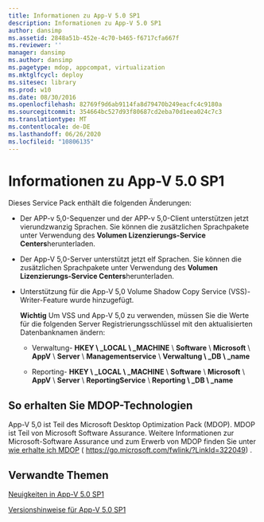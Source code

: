```yaml
---
title: Informationen zu App-V 5.0 SP1
description: Informationen zu App-V 5.0 SP1
author: dansimp
ms.assetid: 2848a51b-452e-4c70-b465-f6717cfa667f
ms.reviewer: ''
manager: dansimp
ms.author: dansimp
ms.pagetype: mdop, appcompat, virtualization
ms.mktglfcycl: deploy
ms.sitesec: library
ms.prod: w10
ms.date: 08/30/2016
ms.openlocfilehash: 82769f9d6ab9114fa8d79470b249eacfc4c9180a
ms.sourcegitcommit: 354664bc527d93f80687cd2eba70d1eea024c7c3
ms.translationtype: MT
ms.contentlocale: de-DE
ms.lasthandoff: 06/26/2020
ms.locfileid: "10806135"
---
```

# Informationen zu App-V 5.0 SP1


Dieses Service Pack enthält die folgenden Änderungen:

-   Der APP-v 5,0-Sequenzer und der APP-v 5,0-Client unterstützen jetzt vierundzwanzig Sprachen. Sie können die zusätzlichen Sprachpakete unter Verwendung des **Volumen Lizenzierungs-Service Centers**herunterladen.

-   Der App-V 5,0-Server unterstützt jetzt elf Sprachen. Sie können die zusätzlichen Sprachpakete unter Verwendung des **Volumen Lizenzierungs-Service Centers**herunterladen.

-   Unterstützung für die App-V 5,0 Volume Shadow Copy Service (VSS)-Writer-Feature wurde hinzugefügt.

    **Wichtig**  Um VSS und App-V 5,0 zu verwenden, müssen Sie die Werte für die folgenden Server Registrierungsschlüssel mit den aktualisierten Datenbanknamen ändern:

    -   Verwaltung- **HKEY \ _LOCAL \ _MACHINE**  \\  **Software**  \\  **Microsoft**  \\  **AppV**  \\  **Server**  \\  **Managementservice**  \\  **Verwaltung \ _DB \ _name**

    -   Reporting- **HKEY \ _LOCAL \ _MACHINE**  \\  **Software**  \\  **Microsoft**  \\  **AppV**  \\  **Server**  \\  **ReportingService**  \\  **Reporting \ _DB \ _name**

     

## So erhalten Sie MDOP-Technologien


App-V 5,0 ist Teil des Microsoft Desktop Optimization Pack (MDOP). MDOP ist Teil von Microsoft Software Assurance. Weitere Informationen zur Microsoft-Software Assurance und zum Erwerb von MDOP finden Sie unter [wie erhalte ich MDOP](https://go.microsoft.com/fwlink/?LinkId=322049) ( https://go.microsoft.com/fwlink/?LinkId=322049) .






## Verwandte Themen


[Neuigkeiten in App-V 5.0 SP1](whats-new-in-app-v-50-sp1.md)

[Versionshinweise für App-V 5.0 SP1](release-notes-for-app-v-50-sp1.md)

 

 





